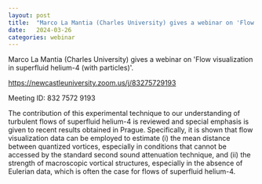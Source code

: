 ```yaml
---
layout: post
title:  "Marco La Mantia (Charles University) gives a webinar on 'Flow visualization in superfluid helium-4  (with particles)' (4PM UK time)"
date:   2024-03-26
categories: webinar
---
```

Marco La Mantia (Charles University) gives a webinar on 'Flow visualization in superfluid helium-4  (with particles)'.

<a href="https://newcastleuniversity.zoom.us/j/83275729193">https://newcastleuniversity.zoom.us/j/83275729193</a>

Meeting ID: 832 7572 9193

The contribution of this experimental technique to our understanding of turbulent flows of superfluid helium-4 is reviewed and special emphasis is given to recent results obtained in Prague. Specifically, it is shown that flow visualization data can be employed to estimate (i) the mean distance between quantized vortices, especially in conditions that cannot be accessed by the standard second sound attenuation technique, and (ii) the strength of macroscopic vortical structures, especially in the absence of Eulerian data, which is often the case for flows of superfluid helium-4.

